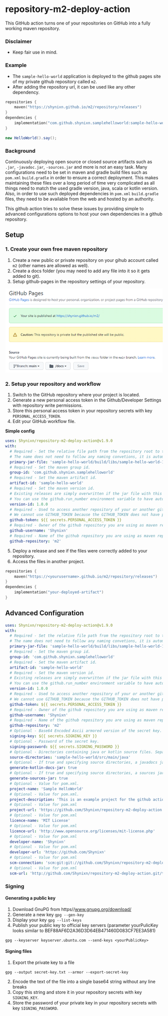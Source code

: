 # repository-m2-deploy-action

This GitHub action turns one of your repositories on GitHub into a fully working maven repository.

### Disclaimer

* Keep fair use in mind.

### Example

* The ``sample-hello-world`` application is deployed to the github pages site of my private github repository
  called ``m2``.
* After adding the repository url, it can be used like any other dependency. 

```kotlin
repositories {
    maven("https://shynixn.github.io/m2/repository/releases")
}
dependencies {
    implementation("com.github.shynixn.samplehelloworld:sample-hello-world:1.0.0")
}
```

```Java
new HelloWorld().say();
```

### Background

Continuously deploying open source or closed source artifacts such as ``.jar``, ``-javadoc.jar``, ``-sources.jar`` and
more is not an easy task. Many configurations need to be set in maven and gradle build files such
as ``pom.xml`` ``build.gradle`` in order to ensure a correct deployment. This makes maintaining these files over a long
period of time very complicated as all things need to match the used gradle version, java, scala or kotlin version.
Also, in order to use such deployed dependencies in ``pom.xml`` ``build.gradle`` files, they need to be available from
the web and hosted by an authority.

This github action tries to solve these issues by providing simple to advanced configurations options to host your own
dependencies in a github repository.

## Setup

### 1. Create your own free maven repository

1. Create a new public or private repository on your gihub account called ``m2`` (other names are allowed as well).
2. Create a docs folder (you may need to add any file into it so it gets added to git).
3. Setup github-pages in the repository settings of your repository.

![Page Settings](resources/1.png)

### 2. Setup your repository and workflow

1. Switch to the GitHub repository where your project is located.
2. Generate a new personal access token in the Github/Developer Settings with repository write permissions.
3. Store this personal access token in your repository secrets with key ``PERSONAL_ACCESS_TOKEN``.
4. Edit your GitHub workflow file.

**Simple config**
```yaml
uses: Shynixn/repository-m2-deploy-action@v1.9.0
with:
  # Required - Set the relative file path from the repository root to the jar file you want to deploy. 
  # The name does not need to follow any naming convetions, it is automatically renamed according to the maven.
  primary-jar-file: 'sample-hello-world/build/libs/sample-hello-world-1.0.0.jar'
  # Required - Set the maven group id.
  group-id: 'com.github.shynixn.samplehelloworld'
  # Required - Set the maven artifact id.
  artifact-id: 'sample-hello-world'
  # Required - Set the maven version id.
  # Existing releases are simply overwritten if the jar file with this version was already deployed. 
  # You can use the github.run_number environment variable to have automatically incrementing version: 1.0.${{ github.run_number }} 
  version-id: 1.0.0
  # Required - Used to access another repository of your or another github account to pull and push data from.
  # We cannot use GITHUB_TOKEN because the GITHUB_TOKEN does not have permissions to post to other private repositories. 
  github-token: ${{ secrets.PERSONAL_ACCESS_TOKEN }}
  # Required - Owner of the github repository you are using as maven repository. 
  github-username: 'Shynixn'
  # Required - Name of the github repository you are using as maven repository.
  github-repository: 'm2'
```

5. Deploy a release and see if the files were correctly added to your repository.
6. Access the files in another project.

```kotlin
repositories {
    maven("https://<yourusername>.github.io/m2/repository/releases")
}
dependencies {
    implementation("your-deployed-artifact")
}
```

## Advanced Configuration

```yaml
uses: Shynixn/repository-m2-deploy-action@v1.9.0
with:
  # Required - Set the relative file path from the repository root to the jar file you want to deploy. 
  # The name does not need to follow any naming convetions, it is automatically renamed according to the maven.
  primary-jar-file: 'sample-hello-world/build/libs/sample-hello-world-1.0.0.jar'
  # Required - Set the maven group id.
  group-id: 'com.github.shynixn.samplehelloworld'
  # Required - Set the maven artifact id.
  artifact-id: 'sample-hello-world'
  # Required - Set the maven version id.
  # Existing releases are simply overwritten if the jar file with this version was already deployed. 
  # You can use the github.run_number environment variable to have automatically incrementing version: 1.0.${{ github.run_number }} 
  version-id: 1.0.0
  # Required - Used to access another repository of your or another github account to pull and push data from.
  # We cannot use GITHUB_TOKEN because the GITHUB_TOKEN does not have permissions to post to other private repositories. 
  github-token: ${{ secrets.PERSONAL_ACCESS_TOKEN }}
  # Required - Owner of the github repository you are using as maven repository. 
  github-username: 'Shynixn'
  # Required - Name of the github repository you are using as maven repository.
  github-repository: 'm2'
  # Optional - Base64 Encoded Ascii armored version of the secret key.
  signing-key: ${{ secrets.SIGNING_KEY }}
  # Optional - Password of the secret key.
  signing-password: ${{ secrets.SIGNING_PASSWORD }}
  # Optional - Directories containing java or kotlin source files. Separated by ; to specify multiple directories.
  source-directories: 'sample-hello-world/src/main/java'
  # Optional - If true and specifying source directories, a javadocs jar file containing kotlin docs gets generated.
  generate-kotlin-docs-jar: true
  # Optional - If true and specifying source directories, a sources jar file containing source files gets generated.
  generate-sources-jar: true
  # Optional - Value for pom.xml.
  project-name: 'Sample HelloWorld'
  # Optional - Value for pom.xml.
  project-description: 'This is an example project for the github action repository-m2-deploy-action.'
  # Optional - Value for pom.xml
  project-url: 'https://github.com/Shynixn/repository-m2-deploy-action'
  # Optional - Value for pom.xml
  licence-name: 'MIT License'
  # Optional - Value for pom.xml
  licence-url: 'http://www.opensource.org/licenses/mit-license.php'
  # Optional - Value for pom.xml
  developer-name: 'Shynixn'
  # Optional - Value for pom.xml
  developer-url: 'https://github.com/Shynixn'
  # Optional - Value for pom.xml
  scm-connection: 'scm:git:git://github.com/Shynixn/repository-m2-deploy-action.git'
  # Optional - Value for pom.xml
  scm-url: 'http://github.com/Shynixn/repository-m2-deploy-action.git/tree/main'
```

### Signing

#### Generating a public key

1. Download GnuPG from https//www.gnupg.org/download/
2. Generate a new key ``gpg --gen-key``
3. Display your key ``gpg --list-keys``
4. Publish your public key to official key servers (parameter yourPulicKey looks similar to BEF88AF6D2A36D3D64EB471460D083CF7EE3A581)

```shell
gpg --keyserver keyserver.ubuntu.com --send-keys <yourPublicKey>
```

#### Signing files

1. Export the private key to a file

```shell
gpg --output secret-key.txt --armor --export-secret-key
```

2. Encode the text of the file into a single base64 string without any line breaks
3. Copy this string and store it in your repository secrets with key ``SIGNING_KEY``.
4. Store the password of your private key in your repository secrets with key ``SIGNING_PASSWORD``.




